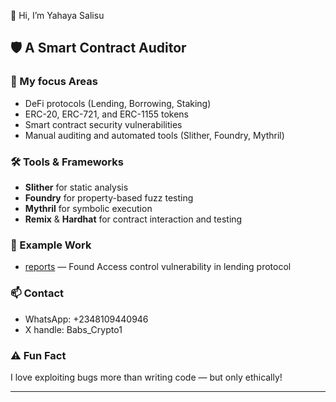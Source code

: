 👋 Hi, I’m Yahaya Salisu

## 🛡️ A Smart Contract Auditor

### 🧠 My focus Areas
- DeFi protocols (Lending, Borrowing, Staking)
- ERC-20, ERC-721, and ERC-1155 tokens
- Smart contract security vulnerabilities
- Manual auditing and automated tools (Slither, Foundry, Mythril)

### 🛠️ Tools & Frameworks
- **Slither** for static analysis  
- **Foundry** for property-based fuzz testing  
- **Mythril** for symbolic execution  
- **Remix** & **Hardhat** for contract interaction and testing  

### 📂 Example Work
- [reports](#) — Found Access control vulnerability in lending protocol

### 📫 Contact
- WhatsApp: +2348109440946
- X handle: Babs_Crypto1  

### ⚠️ Fun Fact
I love exploiting bugs more than writing code — but only ethically!

---
